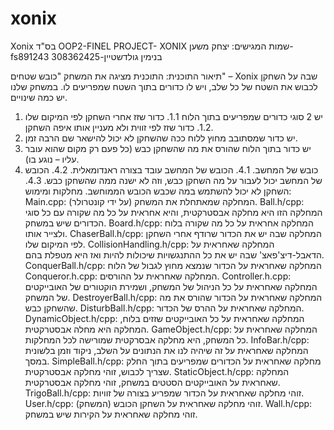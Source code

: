 # xonix
Xonix
בס"ד
OOP2-FINEL PROJECT- XONIX
שמות המגישים:
יצחק משען-fs891243
בנימין גולדשטיין-308362425

תיאור התוכנית:
התוכנית מציגה את המשחק "כובש שטחים" – Xonix שבה על השחקן לכבוש את השטח של כל שלב, ויש לו כדורים בתוך השטח שמפריעים לו.
במשחק שלנו יש כמה שינויים.
1.	יש 2 סוגי כדורים שמפריעים בתוך הלוח
1.1.	כדור שזז אחרי השחקן לפי המיקום שלו
1.2.	כדור שזז לפי זווית ולא מעניין אותו איפה השחקן.
2.	יש כדור שמסתובב מחוץ ללוח ככה שהשחקן לא יכול להישאר שם הרבה זמן.
3.	יש כדור בתוך הלוח שהורס את מה שהשחקן כבש (כל פעם רק מקום שהוא עובר עליו – נוגע בו).
4.	כובש של המחשב.
4.1.	הכובש של המחשב עובד בצורה ראנדומאלית.
4.2.	הכובש של המחשב יכול לעבור על מה השחקן כבש, וזה לא ישנה ממה שהשחקן כבש.
4.3.	השחקן לא יכול להשתמש במה שכבש הכובש הממוחשב.
מחלקות ומימוש:
Main.cpp:
המחלקה שמאתחלת את המשחק (על ידי קונטרולר).
Ball.h/cpp:
המחלקה הזו היא מחלקה אבסטרקטית, והיא אחראית על כל מה שקורה עם כל סוגי הכדורים שיש במשחק.
Board.h/cpp:
המחלקה אחראית על כל מה שקורה בלוח ולצייר אותו.
ChaserBall.h/cpp:
המחלקה שבה יש את הכדור שרודף אחרי השחקן לפי המיקום שלו.
CollisionHandling.h/cpp:
המחלקה שאחראית על הדאבל-דיצ'פאצ' שבה יש את כל ההתנגשויות שיכולות להיות ואז היא מטפלת בהם.
ConquerBall.h/cpp:
המחלקה שאחראית על הכדור שנמצא מחוץ לגבול של הלוח
Conqueror.h.cpp:
המחלקה שאחראית על ההורסים.
Controller.h.cpp:
המחלקה שאחראית על כל הניהול של המשחק, ושמירת הוקטורים של האובייקטים של המשחק.
DestroyerBall.h/cpp:
המחלקה שאחראית על הכדור שהורס את מה שהשחקן כבש.
DisturbBall.h/cpp:
המחלקה שאחראית על ההרס של הכדור.
DynamicObject.h/cpp:
המחלקה שאחראית על כל האובייקטים שזזים בלוח, המחלקה היא מחלה אבסטרקטית.
GameObject.h/cpp:
המחלקה שאחראית על כל המשחק, היא מחלקה אבסרקטית שמורישה לכל המחלקות.
InfoBar.h/cpp:
המחלקה שאחראית על זה שיהיה לנו את הנתונים על השלב, ניקוד וזמן בלשונית במסך.
SimpleBall.h/cpp:
מחלקה שאחראית על הכדורים שמפריעים בתוך החלק שצריך לכבוש, זוהי מחלקה אבסטרקטית.
StaticObject.h/cpp:
המחלקה שאחראית על האובייקטים הסטטים במשחק, זוהי מחלקה אבסטרקטית.
TrigoBall.h/cpp:
זוהי מחלקה שאחראית על הכדור שמפריע בצורה של זוויות.
User.h/cpp:
זוהי מחלקה שאחראית על השחקן הכובש (המשחק).
Wall.h/cpp:
זוהי מחלקה שאחראית על הקירות שיש במשחק.

